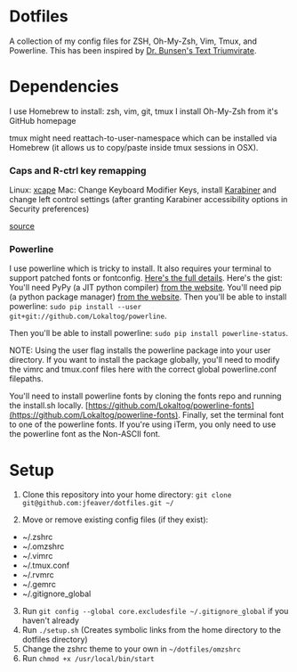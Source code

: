 Dotfiles
========

A collection of my config files for ZSH, Oh-My-Zsh, Vim, Tmux, and Powerline.  This has
been inspired by [Dr. Bunsen's Text Triumvirate](http://www.drbunsen.org/the-text-triumvirate/).

Dependencies
============

I use Homebrew to install: zsh, vim, git, tmux
I install Oh-My-Zsh from it's GitHub homepage

tmux might need reattach-to-user-namespace which can be installed via Homebrew (it allows us
to copy/paste inside tmux sessions in OSX).

### Caps and R-ctrl key remapping

Linux: [xcape](https://github.com/alols/xcape)
Mac: Change Keyboard Modifier Keys, install [Karabiner](https://pqrs.org/osx/karabiner/) and change left control settings (after granting Karabiner accessibility options in Security preferences)

[source](http://www.economyofeffort.com/2014/08/11/beyond-ctrl-remap-make-that-caps-lock-key-useful/)

### Powerline

I use powerline which is tricky to install.  It also requires your terminal to support
patched fonts or fontconfig.
[Here's the full details](https://powerline.readthedocs.org/en/latest/installation.html).
Here's the gist:
You'll need PyPy (a JIT python compiler) [from the website](http://pypy.org/download.html#default-with-a-jit-compiler).
You'll need pip (a python package manager) [from the website](http://pip.readthedocs.org/en/latest/installing.html).
Then you'll be able to install powerline: `sudo pip install --user git+git://github.com/Lokaltog/powerline`.

Then you'll be able to install powerline: `sudo pip install powerline-status`.

NOTE: Using the user flag installs the powerline package into your user directory.  If you
want to install the package globally, you'll need to modify the vimrc and tmux.conf files
here with the correct global powerline.conf filepaths.

You'll need to install powerline fonts by cloning the fonts repo and running the
install.sh locally. [https://github.com/Lokaltog/powerline-fonts](https://github.com/Lokaltog/powerline-fonts).
Finally, set the terminal font to one of the powerline fonts.  If you're using iTerm, you only need to use
the powerline font as the Non-ASCII font.

Setup
=====

1. Clone this repository into your home directory: `git clone
git@github.com:jfeaver/dotfiles.git ~/`

2. Move or remove existing config files (if they exist):
  - ~/.zshrc
  - ~/.omzshrc
  - ~/.vimrc
  - ~/.tmux.conf
  - ~/.rvmrc
  - ~/.gemrc
  - ~/.gitignore\_global

3. Run `git config --global core.excludesfile ~/.gitignore_global` if you haven't already
4. Run `./setup.sh` (Creates symbolic links from the home directory to the dotfiles directory)
5. Change the zshrc theme to your own in `~/dotfiles/omzshrc`
6. Run `chmod +x /usr/local/bin/start`


